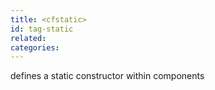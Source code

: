 ```yaml
---
title: <cfstatic>
id: tag-static
related:
categories:
---
```


defines a static constructor within components